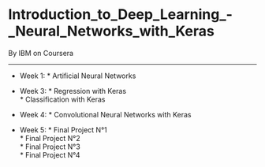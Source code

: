 # Introduction_to_Deep_Learning_-_Neural_Networks_with_Keras

By IBM on Coursera

--------------------------------------------------------------------------------------------------------------------------------------------------------

* Week 1: 
        * Artificial Neural Networks

* Week 3: 
        * Regression with Keras     
        * Classification with Keras
        
* Week 4: 
        * Convolutional Neural Networks with Keras

* Week 5: 
        * Final Project N°1      
        * Final Project N°2        
        * Final Project N°3        
        * Final Project N°4
